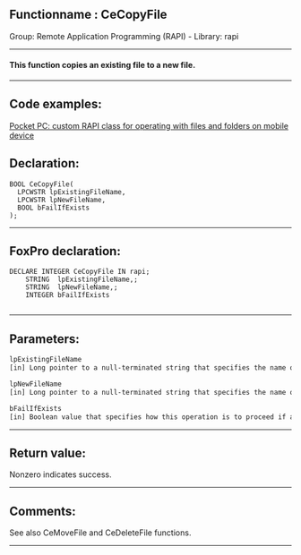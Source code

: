 <link rel="stylesheet" type="text/css" href="../../css/win32api.css">  
<link rel="stylesheet" href="https://cdnjs.cloudflare.com/ajax/libs/font-awesome/4.7.0/css/font-awesome.min.css">

## Functionname : CeCopyFile
Group: Remote Application Programming (RAPI) - Library: rapi    
***  


#### This function copies an existing file to a new file.
***  


## Code examples:
[Pocket PC: custom RAPI class for operating with files and folders on mobile device](../../samples/sample_448.md)  

## Declaration:
```foxpro  
BOOL CeCopyFile(
  LPCWSTR lpExistingFileName,
  LPCWSTR lpNewFileName,
  BOOL bFailIfExists
);  
```  
***  


## FoxPro declaration:
```foxpro  
DECLARE INTEGER CeCopyFile IN rapi;
	STRING  lpExistingFileName,;
	STRING  lpNewFileName,;
	INTEGER bFailIfExists
  
```  
***  


## Parameters:
```txt  
lpExistingFileName
[in] Long pointer to a null-terminated string that specifies the name of an existing file.

lpNewFileName
[in] Long pointer to a null-terminated string that specifies the name of the new file.

bFailIfExists
[in] Boolean value that specifies how this operation is to proceed if a file of the same name as that indicated by lpNewFileName already exists.  
```  
***  


## Return value:
Nonzero indicates success.   
***  


## Comments:
See also CeMoveFile and CeDeleteFile functions.  
  
***  

